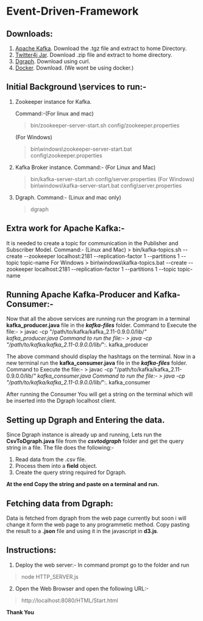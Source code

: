 # Event-Driven-Framework

## Downloads:
1. [Apache Kafka](https://kafka.apache.org/downloads). Download the .tgz file and extract to home Directory.
2. [Twitter4j Jar](http://www.java2s.com/Code/JarDownload/twitter4j/twitter4j.jar.zip). Download .zip file and extract to home directory.
3. [Dgraph](https://docs.dgraph.io/get-started/). Download using curl.
4. [Docker](https://www.docker.com/community-edition). Download. (We wont be using docker.)

## Initial Background \services to run:-
1. Zookeeper instance for Kafka. 

    Command:-(For linux and mac)
    > bin/zookeeper-server-start.sh config/zookeeper.properties
    
    (For Windows)
    > bin\windows\zookeeper-server-start.bat config\zookeeper.properties
2. Kafka Broker instance. Command:- (For Linux and Mac)
    > bin/kafka-server-start.sh config/server.properties
    (For Windows)
    > bin\windows\kafka-server-start.bat config\server.properties
3. Dgraph. Command:- (Linux and mac only)
    > dgraph

## Extra work for Apache Kafka:-
It is needed to create a topic for communication in the Publisher and Subscriber Model. Command:- (Linux and Mac)
    > bin/kafka-topics.sh --create --zookeeper localhost:2181 --replication-factor 1 --partitions 1 --topic topic-name
    For Windows
    > bin\windows\kafka-topics.bat --create --zookeeper localhost:2181 --replication-factor 1 --partitions 1 --topic topic-name

## Running Apache Kafka-Producer and Kafka-Consumer:-
Now that all the above services are running run the program in a terminal **kafka_producer.java** file in the **_kafka-files_** folder.
    Command to Execute the file:-
    > javac -cp "/path/to/kafka/kafka_2.11-0.9.0.0/lib/*" kafka_producer.java
    Command to run the file:-
    > java -cp "/path/to/kafka/kafka_2.11-0.9.0.0/lib/*":. kafka_producer
    
The above command should display the hashtags on the terminal.
Now in a new terminal run the **kafka_consumer.java** file in the **_kafka-files_** folder.
    Command to Execute the file:-
    > javac -cp "/path/to/kafka/kafka_2.11-0.9.0.0/lib/*" kafka_consumer.java
    Command to run the file:-
    > java -cp "/path/to/kafka/kafka_2.11-0.9.0.0/lib/*":. kafka_consumer

After running the Consumer You will get a string on the terminal which will be inserted into the Dgraph localhost client.

## Setting up Dgraph and Entering the data.
Since Dgraph instance is already up and running, Lets run the **CsvToDgraph.java** file from the **_csvtodgraph_** folder and get the query string in a file.
The file does the following:-
1. Read data from the .csv file.
2. Process them into a **field** object.
3. Create the query string required for Dgraph.

**At the end Copy the string and paste on a terminal and run.**

## Fetching data from Dgraph:
Data is fetched from dgraph from the web page currently but soon i will change it form the web page to any programmetic method. Copy pasting the result to a **.json** file and using it in the javascript in **d3.js**.

## Instructions:
1. Deploy the web server:- In command prompt go to the folder and run 

> node HTTP_SERVER.js

2. Open the Web Browser and open the following URL:-

> http://localhost:8080/HTML/Start.html

**Thank You**
